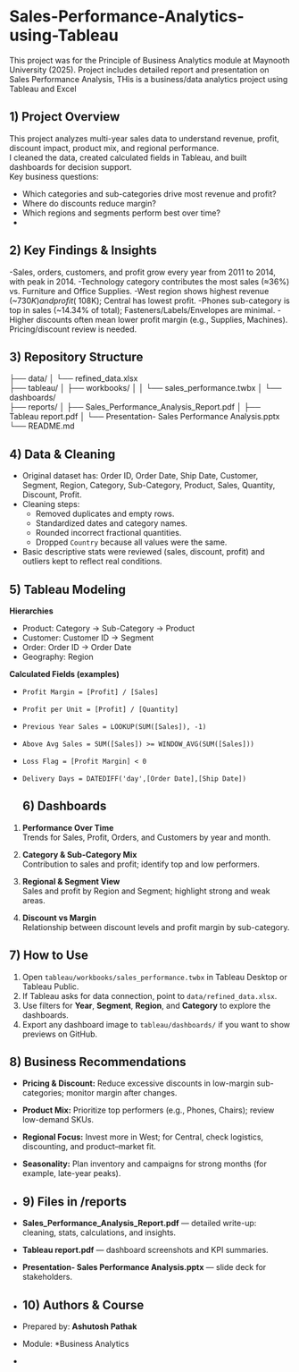 # Sales-Performance-Analytics-using-Tableau
This project was for the Principle of Business Analytics module at Maynooth University (2025). Project includes detailed report and presentation on Sales Performance Analysis, THis is a business/data analytics project using Tableau and Excel
## 1) Project Overview
This project analyzes multi-year sales data to understand revenue, profit, discount impact, product mix, and regional performance.  
I cleaned the data, created calculated fields in Tableau, and built dashboards for decision support.  
Key business questions:
- Which categories and sub-categories drive most revenue and profit?
- Where do discounts reduce margin?
- Which regions and segments perform best over time?
- 
## 2) Key Findings & Insights
-Sales, orders, customers, and profit grow every year from 2011 to 2014, with peak in 2014.
-Technology category contributes the most sales (≈36%) vs. Furniture and Office Supplies.
-West region shows highest revenue (~$730K) and profit (~$108K); Central has lowest profit.
-Phones sub-category is top in sales (~14.34% of total); Fasteners/Labels/Envelopes are minimal.
-Higher discounts often mean lower profit margin (e.g., Supplies, Machines). Pricing/discount review is needed.

## 3) Repository Structure
├── data/
│   └── refined_data.xlsx          
├── tableau/
│   ├── workbooks/
│   │   └── sales_performance.twbx 
│   └── dashboards/              
├── reports/
│   ├── Sales_Performance_Analysis_Report.pdf
│   ├── Tableau report.pdf
│   └── Presentation- Sales Performance Analysis.pptx
└── README.md

## 4) Data & Cleaning
- Original dataset has: Order ID, Order Date, Ship Date, Customer, Segment, Region, Category, Sub-Category, Product, Sales, Quantity, Discount, Profit.
- Cleaning steps:
  - Removed duplicates and empty rows.
  - Standardized dates and category names.
  - Rounded incorrect fractional quantities.
  - Dropped `Country` because all values were the same.
- Basic descriptive stats were reviewed (sales, discount, profit) and outliers kept to reflect real conditions.

## 5) Tableau Modeling
**Hierarchies**
- Product: Category → Sub-Category → Product
- Customer: Customer ID → Segment
- Order: Order ID → Order Date
- Geography: Region

**Calculated Fields (examples)**
- `Profit Margin = [Profit] / [Sales]`
- `Profit per Unit = [Profit] / [Quantity]`
- `Previous Year Sales = LOOKUP(SUM([Sales]), -1)`
- `Above Avg Sales = SUM([Sales]) >= WINDOW_AVG(SUM([Sales]))`
- `Loss Flag = [Profit Margin] < 0`
- `Delivery Days = DATEDIFF('day',[Order Date],[Ship Date])`

  ## 6) Dashboards

1. **Performance Over Time**  
   Trends for Sales, Profit, Orders, and Customers by year and month.

2. **Category & Sub-Category Mix**  
   Contribution to sales and profit; identify top and low performers.

3. **Regional & Segment View**  
   Sales and profit by Region and Segment; highlight strong and weak areas.

4. **Discount vs Margin**  
   Relationship between discount levels and profit margin by sub-category.

## 7) How to Use

1. Open `tableau/workbooks/sales_performance.twbx` in Tableau Desktop or Tableau Public.  
2. If Tableau asks for data connection, point to `data/refined_data.xlsx`.  
3. Use filters for **Year**, **Segment**, **Region**, and **Category** to explore the dashboards.  
4. Export any dashboard image to `tableau/dashboards/` if you want to show previews on GitHub.

## 8) Business Recommendations

- **Pricing & Discount:** Reduce excessive discounts in low-margin sub-categories; monitor margin after changes.  
- **Product Mix:** Prioritize top performers (e.g., Phones, Chairs); review low-demand SKUs.  
- **Regional Focus:** Invest more in West; for Central, check logistics, discounting, and product–market fit.  
- **Seasonality:** Plan inventory and campaigns for strong months (for example, late-year peaks).

- ## 9) Files in /reports

- **Sales_Performance_Analysis_Report.pdf** — detailed write-up: cleaning, stats, calculations, and insights.  
- **Tableau report.pdf** — dashboard screenshots and KPI summaries.  
- **Presentation- Sales Performance Analysis.pptx** — slide deck for stakeholders.

- ## 10) Authors & Course
- Prepared by: **Ashutosh Pathak**
- Module: *Business Analytics
- 
